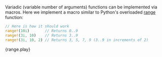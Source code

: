 Variadic (variable number of arguments) functions can be implemented via
macros. Here we implement a macro similar to Python's overloaded
[range](https://docs.python.org/3/tutorial/controlflow.html#the-range-function) function:

```rust
// Here is how it should work
range!(10i)       // Returns 0..9
range!(3i, 10)    // Returns 3..9
range!(3i, 10, 2) // Returns 3, 5, 7, 9 (3..9 in increments of 2)
```

{range.play}

